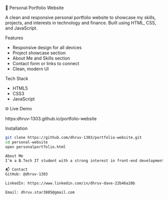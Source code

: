 💼 Personal Portfolio Website

A clean and responsive personal portfolio website to showcase my skills, projects, and interests in technology and finance. Built using HTML, CSS, and JavaScript.

Features
- Responsive design for all devices
- Project showcase section
- About Me and Skills section
- Contact form or links to connect
- Clean, modern UI
 
Tech Stack
- HTML5
- CSS3
- JavaScript

🌐 Live Demo

https:dhruv-1303.github.io/portfolio-website


Installation

```bash
git clone https://github.com/dhruv-1303/portfolio-website.git
cd personal-website
open personalportfolio.html

About Me
I’m a B.Tech IT student with a strong interest in front-end development, fintech, and startup culture. I love building projects that blend creativity and technology to solve real-world problems.

📬 Contact
GitHub: @dhruv-1303

LinkedIn: https://www.linkedin.com/in/dhruv-dave-22b46a28b

Email: dhruv.star3805@gmail.com


